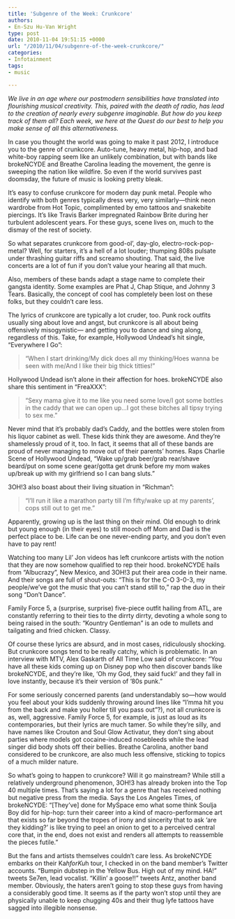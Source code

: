 ```yaml
---
title: 'Subgenre of the Week: Crunkcore'
authors:
- En-Szu Hu-Van Wright
type: post
date: 2010-11-04 19:51:15 +0000
url: "/2010/11/04/subgenre-of-the-week-crunkcore/"
categories:
- Infotainment
tags:
- music

---
```

_We live in an age where our postmodern sensibilities have translated into flourishing musical creativity. This, paired with the death of radio, has lead to the creation of nearly every subgenre imaginable. But how do you keep track of them all? Each week, we here at the Quest do our best to help you make sense of all this alternativeness._

In case you thought the world was going to make it past 2012, I introduce you to the genre of crunkcore. Auto-tune, heavy metal, hip-hop, and bad white-boy rapping seem like an unlikely combination, but with bands like brokeNCYDE and Breathe Carolina leading the movement, the genre is sweeping the nation like wildfire. So even if the world survives past doomsday, the future of music is looking pretty bleak.

It&#8217;s easy to confuse crunkcore for modern day punk metal. People who identify with both genres typically dress very, very similarly—think neon wardrobe from Hot Topic, complimented by emo tattoos and snakebite piercings. It’s like Travis Barker impregnated Rainbow Brite during her turbulent adolescent years. For these guys, scene lives on, much to the dismay of the rest of society.

So what separates crunkcore from good-ol’, day-glo, electro-rock-pop-metal? Well, for starters, it&#8217;s a hell of a lot louder; thumping 808s pulsate under thrashing guitar riffs and screamo shouting. That said, the live concerts are a lot of fun if you don&#8217;t value your hearing all that much.

Also, members of these bands adapt a stage name to complete their gangsta identity. Some examples are Phat J, Chap Stique, and Johnny 3 Tears. Basically, the concept of cool has completely been lost on these folks, but they couldn&#8217;t care less.

The lyrics of crunkcore are typically a lot cruder, too. Punk rock outfits usually sing about love and angst, but crunkcore is all about being offensively misogynistic— and getting you to dance and sing along, regardless of this. Take, for example, Hollywood Undead&#8217;s hit single, “Everywhere I Go”:

> “When I start drinking/My dick does all my thinking/Hoes wanna be seen with me/And I like their big thick titties!”

Hollywood Undead isn’t alone in their affection for hoes. brokeNCYDE also share this sentiment in &#8220;FreaXXX&#8221;:

> “Sexy mama give it to me like you need some love/I got some bottles in the caddy that we can open up&#8230;I got these bitches all tipsy trying to sex me.”

Never mind that it&#8217;s probably dad&#8217;s Caddy, and the bottles were stolen from his liquor cabinet as well. These kids think they are awesome. And they&#8217;re shamelessly proud of it, too. In fact, it seems that all of these bands are proud of never managing to move out of their parents&#8217; homes. Raps Charlie Scene of Hollywood Undead, &#8220;Wake up/grab beer/grab rear/shave beard/put on some scene gear/gotta get drunk before my mom wakes up/break up with my girlfriend so I can bang sluts.&#8221;

3OH!3 also boast about their living situation in &#8220;Richman&#8221;:

> &#8220;I&#8217;ll run it like a marathon party till I&#8217;m fifty/wake up at my parents&#8217;, cops still out to get me.&#8221;

Apparently, growing up is the last thing on their mind. Old enough to drink but young enough (in their eyes) to still mooch off Mom and Dad is the perfect place to be. Life can be one never-ending party, and you don&#8217;t even have to pay rent!

Watching too many Lil’ Jon videos has left crunkcore artists with the notion that they are now somehow qualified to rep their hood. brokeNCYDE hails from &#8220;Albucrazy&#8221;, New Mexico, and 3OH!3 put their area code in their name. And their songs are full of shout-outs: &#8220;This is for the C-O 3-0-3, my people/we&#8217;ve got the music that you can&#8217;t stand still to,&#8221; rap the duo in their song &#8220;Don&#8217;t Dance&#8221;.

Family Force 5, a (surprise, surprise) five-piece outfit hailing from ATL, are constantly referring to their ties to the dirrty dirrty, devoting a whole song to being raised in the south: &#8220;Kountry Gentleman&#8221; is an ode to mullets and tailgating and fried chicken. Classy.

Of course these lyrics are absurd, and in most cases, ridiculously shocking. But crunkcore songs tend to be really catchy, which is problematic. In an interview with MTV, Alex Gaskarth of All Time Low said of crunkcore: &#8220;You have all these kids coming up on Disney pop who then discover bands like brokeNCYDE, and they&#8217;re like, &#8216;Oh my God, they said fuck!&#8217; and they fall in love instantly, because it&#8217;s their version of &#8217;80s punk.&#8221;

For some seriously concerned parents (and understandably so—how would you feel about your kids suddenly throwing around lines like &#8220;I&#8217;mma hit you from the back and make you holler till you pass out&#8221;?), not all crunkcore is as, well, aggressive. Family Force 5, for example, is just as loud as its contemporaries, but their lyrics are much tamer. So while they&#8217;re silly, and have names like Crouton and Soul Glow Activatur, they don&#8217;t sing about parties where models got cocaine-induced nosebleeds while the lead singer did body shots off their bellies. Breathe Carolina, another band considered to be crunkcore, are also much less offensive, sticking to topics of a much milder nature.

So what&#8217;s going to happen to crunkcore? Will it go mainstream? While still a relatively underground phenomenon, 3OH!3 has already broken into the Top 40 multiple times. That’s saying a lot for a genre that has received nothing but negative press from the media. Says the Los Angeles Times, of brokeNCYDE: “[They’ve] done for MySpace emo what some think Soulja Boy did for hip-hop: turn their career into a kind of macro-performance art that exists so far beyond the tropes of irony and sincerity that to ask &#8216;are they kidding?&#8217; is like trying to peel an onion to get to a perceived central core that, in the end, does not exist and renders all attempts to reassemble the pieces futile.&#8221;

But the fans and artists themselves couldn’t care less. As brokeNCYDE embarks on their Ka$h for Ku$h tour, I checked in on the band member’s Twitter accounts. “Bumpin dubstep in the Yellow Bus. High out of my mind. HA!” tweets Se7en, lead vocalist. “Killin’ a goose!!” tweets Antz, another band member. Obviously, the haters aren’t going to stop these guys from having a considerably good time. It seems as if the party won’t stop until they are physically unable to keep chugging 40s and their thug lyfe tattoos have sagged into illegible nonsense.